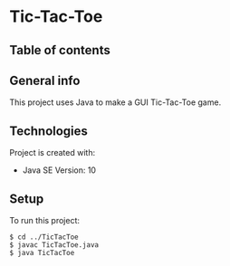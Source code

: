 # Tic-Tac-Toe

## Table of contents

## General info
This project uses Java to make a GUI Tic-Tac-Toe game. 

## Technologies
Project is created with: 
* Java SE Version: 10

## Setup
To run this project:

```
$ cd ../TicTacToe
$ javac TicTacToe.java
$ java TicTacToe
```
